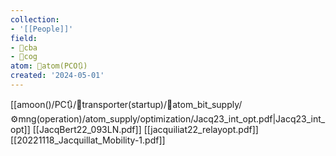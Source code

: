 ```yaml
---
collection:
- '[[People]]'
field:
- 🐅cba
- 👾cog
atom: 🧭atom(PCO🔃)
created: '2024-05-01'
---
```


[[amoon()/PC🔃/🚀transporter(startup)/🧶atom_bit_supply/⚙️mng(operation)/atom_supply/optimization/Jacq23_int_opt.pdf|Jacq23_int_opt]]
[[JacqBert22_093LN.pdf]]
[[jacquiliat22_relayopt.pdf]]
[[20221118_Jacquillat_Mobility-1.pdf]]